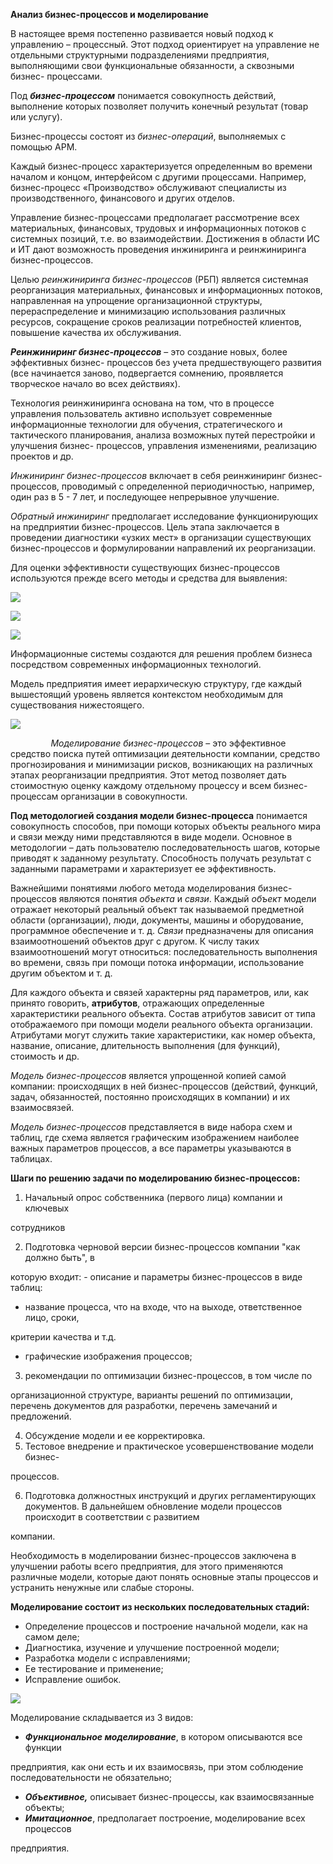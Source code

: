﻿**Анализ бизнес-процессов и моделирование** 

В настоящее время постепенно развивается новый подход к управлению – процессный. Этот  подход  ориентирует  на  управление  не  отдельными  структурными  подразделениями предприятия,  выполняющими  свои  функциональные  обязанности,  а  сквозными  бизнес- процессами. 

Под  ***бизнес-процессом***  понимается  совокупность  действий,  выполнение  которых позволяет получить конечный результат (товар или услугу). 

Бизнес-процессы состоят из *бизнес-операций*, выполняемых с помощью АРМ. 

Каждый бизнес-процесс характеризуется определенным во времени началом и концом, интерфейсом с другими процессами. Например, бизнес-процесс «Производство» обслуживают специалисты из производственного, финансового и других отделов. 

Управление  бизнес-процессами  предполагает  рассмотрение  всех  материальных, финансовых,  трудовых  и  информационных  потоков  с  системных  позиций,  т.е.  во взаимодействии. Достижения в области ИС и ИТ дают возможность проведения инжиниринга и реинжиниринга бизнес-процессов. 

Целью  *реинжиниринга  бизнес-процессов*  (РБП)  является  системная  реорганизация материальных,  финансовых  и  информационных  потоков,  направленная  на  упрощение организационной  структуры,  перераспределение  и  минимизацию  использования  различных ресурсов,  сокращение  сроков  реализации  потребностей  клиентов,  повышение  качества  их обслуживания. 

***Реинжиниринг  бизнес-процессов***  –  это  создание  новых,  более  эффективных  бизнес- процессов  без  учета  предшествующего  развития  (все  начинается  заново,  подвергается сомнению, проявляется творческое начало во всех действиях). 

Технология реинжиниринга основана на том, что в процессе управления пользователь активно использует современные информационные технологии для обучения, стратегического и  тактического  планирования,  анализа  возможных  путей  перестройки  и  улучшения  бизнес- процессов, управления изменениями, реализацию проектов и др. 

*Инжиниринг  бизнес-процессов*  включает  в  себя  реинжиниринг  бизнес-процессов, проводимый с определенной периодичностью, например, один раз в 5 - 7 лет, и последующее непрерывное улучшение. 

*Обратный инжиниринг* предполагает исследование функционирующих на предприятии бизнес-процессов.  Цель  этапа  заключается  в  проведении  диагностики  «узких  мест»  в организации  существующих  бизнес-процессов  и  формулировании  направлений  их реорганизации.  

Для  оценки  эффективности  существующих  бизнес-процессов  используются  прежде всего методы и средства для выявления: 

![](Aspose.Words.99fc5bcf-c8cd-4daa-9b2f-1b6fc387f293.001.png)

![](Aspose.Words.99fc5bcf-c8cd-4daa-9b2f-1b6fc387f293.002.png)

![](Aspose.Words.99fc5bcf-c8cd-4daa-9b2f-1b6fc387f293.003.png)

Информационные  системы  создаются  для  решения  проблем  бизнеса  посредством современных информационных технологий. 

Модель  предприятия  имеет  иерархическую  структуру,  где  каждый  вышестоящий уровень является контекстом необходимым для существования нижестоящего. 

![](Aspose.Words.99fc5bcf-c8cd-4daa-9b2f-1b6fc387f293.004.png)

`         `*Моделирование бизнес-процессов* – это эффективное средство поиска путей оптимизации деятельности компании, средство прогнозирования и минимизации рисков, возникающих на различных этапах реорганизации предприятия. Этот метод позволяет дать стоимостную оценку каждому  отдельному  процессу  и  всем  бизнес-процессам  организации  в  совокупности.  

**Под  методологией  создания  модели  бизнес-процесса**  понимается  совокупность способов, при помощи которых объекты реального мира и связи между ними представляются в виде модели. Основное в методологии – дать пользователю последовательность шагов, которые приводят к заданному результату. Способность получать результат с заданными параметрами и характеризует ее эффективность. 

Важнейшими  понятиями  любого  метода  моделирования  бизнес-процессов  являются понятия *объекта* и *связи*. Каждый *объект* модели отражает некоторый реальный объект так называемой предметной области (организации), люди, документы,  машины и оборудование, программное  обеспечение  и  т.  д.  *Связи*  предназначены  для  описания  взаимоотношений объектов  друг  с  другом.  К  числу  таких  взаимоотношений  могут  относиться: последовательность  выполнения  во  времени,  связь  при  помощи  потока  информации, использование другим объектом и т. д.  

Для каждого объекта и связей характерны ряд параметров, или, как принято говорить, **атрибутов**, отражающих определенные характеристики реального объекта. Состав атрибутов зависит  от  типа  отображаемого  при  помощи  модели  реального  объекта  организации. Атрибутами  могут  служить  такие  характеристики,  как  номер  объекта,  название,  описание, длительность выполнения (для функций), стоимость и др.  

*Модель бизнес-процессов* является упрощенной копией самой компании: происходящих в ней бизнес-процессов (действий, функций, задач, обязанностей, постоянно происходящих в компании) и их взаимосвязей. 

*Модель  бизнес-процессов*  представляется  в  виде  набора  схем  и  таблиц,  где  схема является графическим изображением наиболее важных параметров процессов, а все параметры указываются в таблицах.  

**Шаги по решению задачи по моделированию бизнес-процессов:**  

1. Начальный  опрос  собственника  (первого  лица)  компании  и  ключевых 

сотрудников  

2. Подготовка черновой версии бизнес-процессов компании "как должно быть", в 

которую входит: - описание и параметры бизнес-процессов в виде таблиц:  

- название  процесса,  что  на  входе,  что  на  выходе,  ответственное  лицо,  сроки, 

критерии качества и т.д.  

- графические изображения процессов;  
3. рекомендации  по  оптимизации  бизнес-процессов,  в  том  числе  по 

организационной  структуре,  варианты  решений  по  оптимизации,  перечень  документов  для разработки, перечень замечаний и предложений.  

4. Обсуждение модели и ее корректировка.  
4. Тестовое  внедрение  и  практическое  усовершенствование  модели  бизнес-

процессов.  

6. Подготовка должностных инструкций и других регламентирующих документов. В дальнейшем обновление модели процессов происходит в соответствии с развитием 

компании. 

Необходимость  в  моделировании бизнес-процессов заключена  в  улучшении  работы всего предприятия, для этого применяются различные модели, которые дают понять основные этапы процессов и устранить ненужные или слабые стороны. 

**Моделирование состоит из нескольких последовательных стадий:** 

- Определение процессов и построение начальной модели, как на самом деле; 
- Диагностика, изучение и улучшение построенной модели; 
- Разработка модели с исправлениями; 
- Ее тестирование и применение; 
- Исправление ошибок. 

![](Aspose.Words.99fc5bcf-c8cd-4daa-9b2f-1b6fc387f293.005.jpeg)

Моделирование складывается из 3 видов: 

- ***Функциональное  моделирование***,  в  котором  описываются  все  функции 

предприятия,  как  они  есть  и  их  взаимосвязь,  при  этом  соблюдение  последовательности  не обязательно; 

- ***Объективное,*** описывает бизнес-процессы, как взаимосвязанные объекты; 
- ***Имитационное***,  предполагает  построение,  моделирование  всех  процессов 

предприятия.
